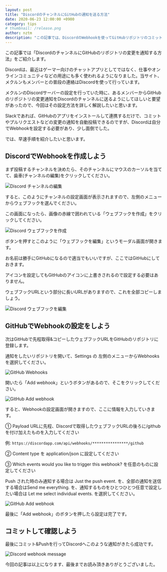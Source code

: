 ```yaml
---
layout: post
title: "DiscordのチャンネルにGitHubの通知を送る方法"
date: 2020-06-23 12:00:00 +0900
category: tips
# thumbnail: /release.png
author: nztm
description: "この記事では、DiscordのWebhookを使ってGitHubリポジトリのコミットやプルリクエストの通知をDiscordチャンネルに自動で送信する方法をご紹介します。"
---
```


この記事では「DiscordのチャンネルにGitHubのリポジトリの変更を通知する方法」をご紹介します。

Discordは、最近はゲーマー向けのチャットアプリとしてではなく、仕事やオンラインコミュニティなどの用途にも多く使われるようになりました。当サイト、メクルンもメンバーとの普段の連絡はDiscordを使って行っています。

メクルンのDiscordサーバーの設定を行っていた時に、あるメンバーからGitHubのリポジトリの変更通知をDiscordのチャンネルに送るようにしてほしいと要望があったので、今回はその設定方法を詳しく解説したいと思います。

Slackであれば、GitHubのアプリをインストールして連携するだけで、コミットやプルリクエストなどの変更の通知を自動投稿できるのですが、Discordは自分でWebhookを設定する必要があり、少し面倒でした。

では、早速手順を紹介したいと思います。

## DiscordでWebhookを作成しよう
まず投稿するチャンネルを決めたら、そのチャンネルにマウスのカーソルを当てて、歯車(チャンネルの編集)をクリックしてください。

![Discord チャンネルの編集](/assets/article/tips/discord-github/0001.png)

すると、このようにチャンネルの設定画面が表示されますので、左側のメニューからウェブフックを選んでください。

この画面になったら、画像の赤線で囲われている「ウェブフックを作成」をクリックしてください。

![Discord ウェブフックを作成](/assets/article/tips/discord-github/0002.png)

ボタンを押すとこのように「ウェブフックを編集」というモーダル画面が開きます。

お名前は勝手にGitHubになるので適当でもいいですが、ここではGitHubにしておきます。

アイコンを設定してもGitHubのアイコンに上書きされるので設定する必要はありません。

ウェブフックURLという部分に長いURLがありますので、これを全部コピーしましょう。

![Discord ウェブフックを編集](/assets/article/tips/discord-github/0003.png)


## GitHubでWebhookの設定をしよう
次はGitHubで先程取得&コピーしたウェブフックURLをGitHubのリポジトリに登録します。

通知をしたいリポジトリを開いて、Settings の 左側のメニューからWebhooksを選択してください。

![GitHub Webhooks](/assets/article/tips/discord-github/0004.png)

開いたら「Add webhook」というボタンがあるので、そこをクリックしてください。

![GitHub Add webhook](/assets/article/tips/discord-github/0005.png)

すると、Webhookの設定画面が開きますので、ここに情報を入力していきます。

① Payload URLに先程、Discordで取得したウェブフックURLの後ろに/githubを付け加えたものを入力してください


例:
`https://discordapp.com/api/webhooks/****************/github`


② Content type を application/json に設定してください

③ Which events would you like to trigger this webhook? を任意のものに設定してください

Push された時のみ通知する場合は Just the push event. を、全部の通知を送信する場合はSend me everything. を、通知するものをひとつひとつ任意で設定したい場合は Let me select individual events. を選択してください。

![GitHub Add webhook](/assets/article/tips/discord-github/0006.png)

最後に「Add webhook」のボタンを押したら設定は完了です。

## コミットして確認しよう
最後にコミット&Pushを行ってDiscordへこのような通知がきたら成功です。

![Discord webhook message](/assets/article/tips/discord-github/0007.png)

今回の記事は以上になります、最後までお読み頂きありがとうございました。
